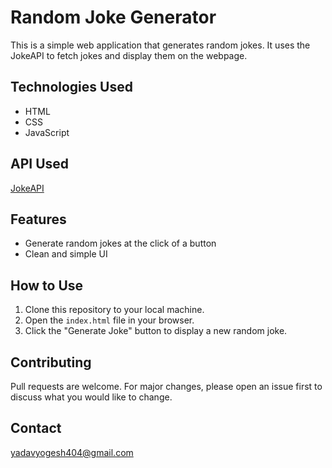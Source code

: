 # Random Joke Generator

This is a simple web application that generates random jokes. It uses the JokeAPI to fetch jokes and display them on the webpage.

## Technologies Used

- HTML
- CSS
- JavaScript

## API Used

[JokeAPI]([https://jokeapi.dev/](https://sv443.net/jokeapi/v2/))

## Features

- Generate random jokes at the click of a button
- Clean and simple UI

## How to Use

1. Clone this repository to your local machine.
2. Open the `index.html` file in your browser.
3. Click the "Generate Joke" button to display a new random joke.


## Contributing

Pull requests are welcome. For major changes, please open an issue first to discuss what you would like to change.

## Contact

 yadavyogesh404@gmail.com 
